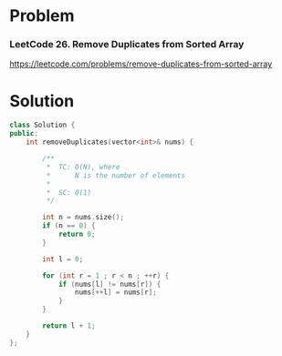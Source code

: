 
# Problem
### LeetCode 26. Remove Duplicates from Sorted Array
https://leetcode.com/problems/remove-duplicates-from-sorted-array

# Solution
```c++
class Solution {
public:
    int removeDuplicates(vector<int>& nums) {

        /**
         *  TC: O(N), where
         *      N is the number of elements
         *
         *  SC: O(1)
         */

        int n = nums.size();
        if (n == 0) {
            return 0;
        }

        int l = 0;

        for (int r = 1 ; r < n ; ++r) {
            if (nums[l] != nums[r]) {
                nums[++l] = nums[r];
            }
        }

        return l + 1;
    }
};
```